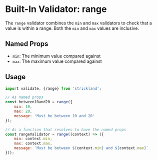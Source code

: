 # Built-In Validator: range

The `range` validator combines the `min` and `max` validators to check that a value is within a range. Both the `min` and `max` values are inclusive.

## Named Props

* `min`: The minimum value compared against
* `max`: The maximum value compared against

## Usage

``` jsx
import validate, {range} from 'strickland';

// As named props
const between10and20 = range({
    min: 10,
    max: 20,
    message: 'Must be between 10 and 20'
});

// As a function that resolves to have the named props
const rangeValidator = range((context) => ({
    min: context.min,
    max: context.max,
    message: `Must be between ${context.min} and ${context.max}`
}));
```
